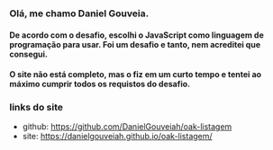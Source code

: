 ### Olá, me chamo Daniel Gouveia.

#### De acordo com o desafio, escolhi o JavaScript como linguagem de programação para usar. Foi um desafio e tanto, nem acreditei que consegui.

#### O site não está completo, mas o fiz em um curto tempo e tentei ao máximo cumprir todos os requistos do desafio.

### links do site

- github: https://github.com/DanielGouveiah/oak-listagem
- site: https://danielgouveiah.github.io/oak-listagem/
